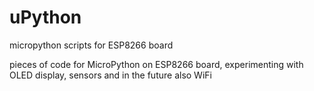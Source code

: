 # uPython
micropython scripts for ESP8266 board

pieces of code for MicroPython on ESP8266 board, experimenting with OLED display, sensors and in the future also WiFi
